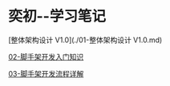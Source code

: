 # 奕初--学习笔记

[整体架构设计 V1.0](./01-整体架构设计 V1.0.md)

[02-脚手架开发入门知识](./02-脚手架开发入门知识.md)

[03-脚手架开发流程详解](./03-脚手架开发流程详解.md)

